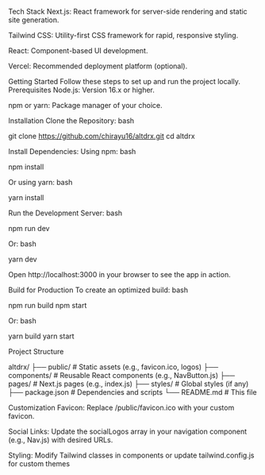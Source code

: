 Tech Stack
Next.js: React framework for server-side rendering and static site generation.

Tailwind CSS: Utility-first CSS framework for rapid, responsive styling.

React: Component-based UI development.

Vercel: Recommended deployment platform (optional).

Getting Started
Follow these steps to set up and run the project locally.
Prerequisites
Node.js: Version 16.x or higher.

npm or yarn: Package manager of your choice.

Installation
Clone the Repository:
bash

git clone https://github.com/chirayu16/altdrx.git
cd altdrx

Install Dependencies:
Using npm:
bash

npm install

Or using yarn:
bash

yarn install

Run the Development Server:
bash

npm run dev

Or:
bash

yarn dev

Open http://localhost:3000 in your browser to see the app in action.

Build for Production
To create an optimized build:
bash

npm run build
npm start

Or:
bash

yarn build
yarn start

Project Structure

altdrx/
├── public/               # Static assets (e.g., favicon.ico, logos)
├── components/           # Reusable React components (e.g., NavButton.js)
├── pages/                # Next.js pages (e.g., index.js)
├── styles/               # Global styles (if any)
├── package.json          # Dependencies and scripts
└── README.md             # This file

Customization
Favicon: Replace /public/favicon.ico with your custom favicon.

Social Links: Update the socialLogos array in your navigation component (e.g., Nav.js) with desired URLs.

Styling: Modify Tailwind classes in components or update tailwind.config.js for custom themes

